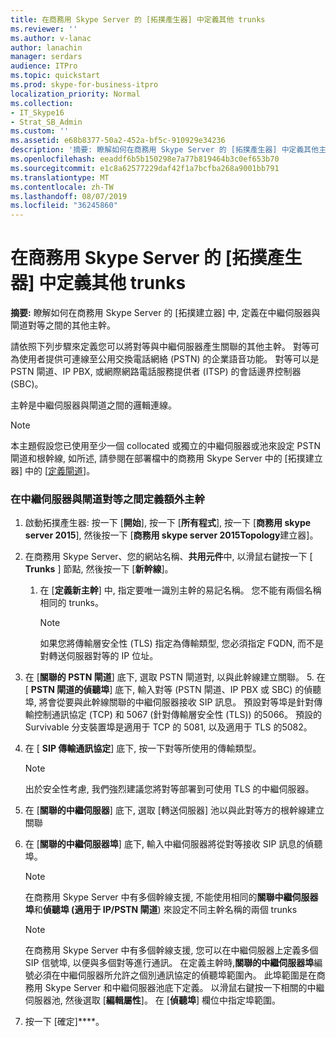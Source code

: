 ```yaml
---
title: 在商務用 Skype Server 的 [拓撲產生器] 中定義其他 trunks
ms.reviewer: ''
ms.author: v-lanac
author: lanachin
manager: serdars
audience: ITPro
ms.topic: quickstart
ms.prod: skype-for-business-itpro
localization_priority: Normal
ms.collection:
- IT_Skype16
- Strat_SB_Admin
ms.custom: ''
ms.assetid: e68b8377-50a2-452a-bf5c-910929e34236
description: '摘要: 瞭解如何在商務用 Skype Server 的 [拓撲產生器] 中定義其他主幹與 [閘道對等]。'
ms.openlocfilehash: eeaddf6b5b150298e7a77b819464b3c0ef653b70
ms.sourcegitcommit: e1c8a62577229daf42f1a7bcfba268a9001bb791
ms.translationtype: MT
ms.contentlocale: zh-TW
ms.lasthandoff: 08/07/2019
ms.locfileid: "36245860"
---
```

# <a name="define-additional-trunks-in-topology-builder-in-skype-for-business-server"></a>在商務用 Skype Server 的 [拓撲產生器] 中定義其他 trunks
 
**摘要:** 瞭解如何在商務用 Skype Server 的 [拓撲建立器] 中, 定義在中繼伺服器與閘道對等之間的其他主幹。
  
請依照下列步驟來定義您可以將對等與中繼伺服器產生關聯的其他主幹。 對等可為使用者提供可連線至公用交換電話網絡 (PSTN) 的企業語音功能。 對等可以是 PSTN 閘道、IP PBX, 或網際網路電話服務提供者 (ITSP) 的會話邊界控制器 (SBC)。
  
主幹是中繼伺服器與閘道之間的邏輯連線。
  
> [!NOTE]
> 本主題假設您已使用至少一個 collocated 或獨立的中繼伺服器或池來設定 PSTN 閘道和根幹線, 如所述, 請參閱在部署檔中的商務用 Skype Server 中的 [拓撲建立器] 中的 [[定義閘道](define-a-gateway.md)]。
  
### <a name="to-define-an-additional-trunk-between-a-mediation-server-and-a-gateway-peer"></a>在中繼伺服器與閘道對等之間定義額外主幹

1. 啟動拓撲產生器: 按一下 [**開始**], 按一下 [**所有程式**], 按一下 [**商務用 skype server 2015**], 然後按一下 [**商務用 skype server 2015Topology**建立器]。
    
2. 在商務用 Skype Server、您的網站名稱、**共用元件**中, 以滑鼠右鍵按一下 [ **Trunks** ] 節點, 然後按一下 [**新幹線**]。
   1. 在 [**定義新主幹**] 中, 指定要唯一識別主幹的易記名稱。 您不能有兩個名稱相同的 trunks。
    
      > [!NOTE]
      > 如果您將傳輸層安全性 (TLS) 指定為傳輸類型, 您必須指定 FQDN, 而不是對轉送伺服器對等的 IP 位址。 
  
3. 在 [**關聯的 PSTN 閘道**] 底下, 選取 PSTN 閘道對, 以與此幹線建立關聯。
    5. 在 [ **PSTN 閘道的偵聽埠**] 底下, 輸入對等 (PSTN 閘道、IP PBX 或 SBC) 的偵聽埠, 將會從要與此幹線關聯的中繼伺服器接收 SIP 訊息。 預設對等埠是針對傳輸控制通訊協定 (TCP) 和 5067 (針對傳輸層安全性 (TLS)) 的5066。 預設的 Survivable 分支裝置埠是適用于 TCP 的 5081, 以及適用于 TLS 的5082。
    
4. 在 [ **SIP 傳輸通訊協定**] 底下, 按一下對等所使用的傳輸類型。
    
    > [!NOTE]
    > 出於安全性考慮, 我們強烈建議您將對等部署到可使用 TLS 的中繼伺服器。 
  
5. 在 [**關聯的中繼伺服器**] 底下, 選取 [轉送伺服器] 池以與此對等方的根幹線建立關聯
    
6. 在 [**關聯的中繼伺服器埠**] 底下, 輸入中繼伺服器將從對等接收 SIP 訊息的偵聽埠。
    
    > [!NOTE]
    > 在商務用 Skype Server 中有多個幹線支援, 不能使用相同的**關聯中繼伺服器埠**和**偵聽埠 (適用于 IP/PSTN 閘道**) 來設定不同主幹名稱的兩個 trunks
  
    > [!NOTE]
    > 在商務用 Skype Server 中有多個幹線支援, 您可以在中繼伺服器上定義多個 SIP 信號埠, 以便與多個對等進行通訊。 在定義主幹時,**關聯的中繼伺服器埠**編號必須在中繼伺服器所允許之個別通訊協定的偵聽埠範圍內。 此埠範圍是在商務用 Skype Server 和中繼伺服器池底下定義。 以滑鼠右鍵按一下相關的中繼伺服器池, 然後選取 [**編輯屬性**]。 在 [**偵聽埠**] 欄位中指定埠範圍。
  
7. 按一下 [確定]****。 
    


